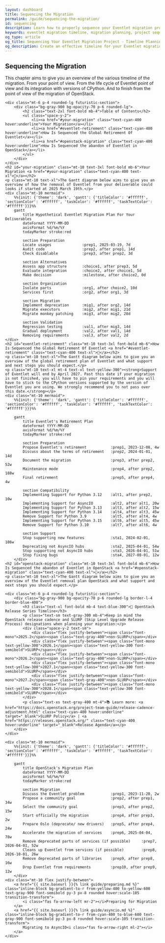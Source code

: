 ```yaml
---
layout: dashboard
title: Sequencing the Migration
permalink: /guide/sequencing-the-migration/
id: sequencing
description: Learn how to properly sequence your Eventlet migration project with timelines and Gantt charts. This guide covers planning your transition, aligning with Eventlet's retirement timeline, and the OpenStack community's migration approach.
keywords: eventlet migration timeline, migration planning, project sequencing, gantt chart, openstack migration, eventlet retirement, phased migration
og_type: article
og_title: Sequencing Your Eventlet Migration Project - Timeline Planning Guide
og_description: Create an effective timeline for your Eventlet migration project with Gantt charts and practical milestone planning based on the OpenStack community's approach.
---
```

<section>
    <h1 class="text-4xl font-bold mb-6">Sequencing the Migration</h1>
    <p class="mt-10 text-xl">This chapter aims to give you an overview of the various timeline of the migration. From your point of view. From the life cycle of Eventlet point of view and its integration with versions of CPython. And to finish from the point of view of the migration of OpenStack.</p>

    <div class="mt-6 p-4 rounded-lg futuristic-section">
        <div class="bg-gray-900 bg-opacity-70 p-6 rounded-lg">
            <h2 class="text-2xl font-bold mb-4">Table of Contents</h2>
            <ul class="space-y-2">
                <li><a href="#your-migration" class="text-cyan-400 hover:underline">Your Migration</a></li>
                <li><a href="#eventlet-retirement" class="text-cyan-400 hover:underline">How Is Sequenced the Global Retirement Of Eventlet</a></li>
                <li><a href="#openstack-migration" class="text-cyan-400 hover:underline">How Is Sequenced the abandon of Eventlet in OpenStack</a></li>
            </ul>
        </div>
    </div>
    <h2 id="your-migration" class="mt-10 text-3xl font-bold mb-6">Your Migration <a href="#your-migration" class="text-cyan-400 text-xl">🔗</a></h2>
    <p class="mt-10 text-xl">The Gantt diagram below aims to give you an overview of how the removal of Eventlet from your deliverable could looks if started at 2025 March 19th.</p>
    <div class="mt-10 mermaid">
        %%{init: {'theme': 'dark', 'gantt': {'titleColor': '#ffffff', 'sectionColor': '#ffffff', 'taskColor': '#ffffff', 'taskTextColor': '#ffffff'}}}%%
        gantt
            title Hypothetical Eventlet Migration Plan For Your Deliverables
            dateFormat YYYY-MM-DD
            axisFormat %d/%m/%Y
            todayMarker stroke:red
            
            section Preparation
            Locate usages              :prep1, 2025-03-19, 7d
            Audit code                 :prep2, after prep1, 14d
            Check disablable           :prep3, after prep2, 3d
            
            section Alternatives
            Assess app structure       :choice1, after prep3, 5d
            Evaluate integration       :choice2, after choice1, 5d
            Make decision              :milestone, after choice2, 0d
            
            section Organization
            Isolate parts              :org1, after choice2, 10d
            Services first             :org2, after org1, 3d
            
            section Migration
            Implement deprecation      :mig1, after org2, 14d
            Migrate executors          :mig2, after mig1, 21d
            Migrate monkey patching    :mig3, after mig2, 28d
            
            section Validation
            Regression testing         :val1, after mig3, 14d
            Gradual deployment         :val2, after val1, 14d
            Removing requirements      :val3, after val2, 2d
    </div>
    <h2 id="eventlet-retirement" class="mt-10 text-3xl font-bold mb-6">How Is Sequenced the Global Retirement Of Eventlet <a href="#eventlet-retirement" class="text-cyan-400 text-xl">🔗</a></h2>
    <p class="mt-10 text-xl">The Gantt diagram below aims to give you an overview of the global retirement plan of Eventlet and what support and next steps you should expect.</p>
    <p class="mt-10 text-xl mt-4 text-xl text-yellow-300"><strong>Support of Eventlet will end by April 2027. Past this date if your migration is not finished, you will have to pin your requirements and you will have to stick to the CPython versions supported by the version of Eventlet you are using. We strongly recommend you to not pass over this date.</strong></p>
    <div class="mt-10 mermaid">
        %%{init: {'theme': 'dark', 'gantt': {'titleColor': '#ffffff', 'sectionColor': '#ffffff', 'taskColor': '#ffffff', 'taskTextColor': '#ffffff'}}}%%

        gantt
            title Eventlet's Retirement Plan
            dateFormat YYYY-MM-DD
            axisFormat %d/%m/%Y
            todayMarker stroke:red
            
            section Preparation
            Propose Eventlet's retirement           :prep1, 2023-12-08, 4w
            Discuss about the terms of retirement   :prep2, 2024-01-01, 14d
            Document the migration                  :prep3, after prep2, 52w
            Maintenance mode                        :prep4, after prep2, 188w
            Final retirement                        :prep5, after prep4, 4w
            
            section Compatibility
            Implementing Support for Python 3.12    :alt1, after prep2, 10w
            Implementing Support for AsyncIO        :alt2, after alt1, 20w
            Implementing Support for Python 3.13    :alt3, after alt2, 15w
            Implementing Support for Python 3.14    :alt4, after alt3, 45w
            Remove Support for Python 3.9           :alt5, after alt4, 4w
            Implementing Support for Python 3.15    :alt6, after alt5, 45w
            Remove Support for Python 3.10          :alt7, after alt6, 4w
            
            section Support
            Stop supporting new features            :sta1, 2024-02-01, 186w
            Deprecating not AsyncIO hubs            :sta2, 2025-04-01, 54w
            Stop supporting not AsyncIO hubs        :sta3, 2026-04-01, 51w
            Stop fixing bugs                        :sta4, 2027-08-01, 12w
        </div>
    <h2 id="openstack-migration" class="mt-10 text-3xl font-bold mb-6">How Is Sequenced the abandon of Eventlet in OpenStack <a href="#openstack-migration" class="text-cyan-400 text-xl">🔗</a></h2>
    <p class="mt-10 text-xl">The Gantt diagram below aims to give you an overview of the Eventlet removal plan OpenStack and what support and next steps you should expect.</p>
    
    <div class="mt-6 p-4 rounded-lg futuristic-section">
        <div class="bg-gray-900 bg-opacity-70 p-6 rounded-lg border-l-4 border-blue-400">
            <h3 class="text-xl font-bold mb-4 text-blue-300">📅 OpenStack Release Series Timeline</h3>
            <p class="text-sm text-gray-300 mb-4">Keep in mind the OpenStack release cadence and SLURP (Skip Level Upgrade Release Process) designations when planning your migration:</p>
            <div class="space-y-2 text-sm">
                <div class="flex justify-between"><span class="font-mono">2025.2</span><span class="text-gray-400">non-SLURP</span></div>
                <div class="flex justify-between"><span class="font-mono text-yellow-300">2026.1</span><span class="text-yellow-300 font-semibold">SLURP</span></div>
                <div class="flex justify-between"><span class="font-mono">2026.2</span><span class="text-gray-400">non-SLURP</span></div>
                <div class="flex justify-between"><span class="font-mono text-yellow-300">2027.1</span><span class="text-yellow-300 font-semibold">SLURP</span></div>
                <div class="flex justify-between"><span class="font-mono">2027.2</span><span class="text-gray-400">non-SLURP</span></div>
                <div class="flex justify-between"><span class="font-mono text-yellow-300">2028.1</span><span class="text-yellow-300 font-semibold">SLURP</span></div>
            </div>
            <p class="text-xs text-gray-400 mt-4">📚 Learn more: <a href="https://docs.openstack.org/project-team-guide/release-cadence-adjustment.html" class="text-cyan-400 hover:underline" target="_blank">SLURP Policy</a> | <a href="https://releases.openstack.org/" class="text-cyan-400 hover:underline" target="_blank">Release Agenda</a></p>
        </div>
    </div>
    
    <div class="mt-10 mermaid">
        %%{init: {'theme': 'dark', 'gantt': {'titleColor': '#ffffff', 'sectionColor': '#ffffff', 'taskColor': '#ffffff', 'taskTextColor': '#ffffff'}}}%%

        gantt
            title OpenStack's Migration Plan
            dateFormat YYYY-MM-DD
            axisFormat %d/%m/%Y
            todayMarker stroke:red
            
            section Migration
            Discuss the Eventlet problem            :prep1, 2023-11-20, 2w
            Propose a community goal                :prep2, after prep1, 34w
            Select the community goal               :prep3, after prep2, 15w
            Start officially the migration          :prep4, after prep3, 2w
            Prepare Oslo (deprecate/ new drivers)   :prep5, after prep4, 24w
            Accelerate the migration of services    :prep6, 2025-04-04, 78w
            Remove deprecated parts of services (if possible)     :prep7, 2026-04-01, 52w
            Cleans up Eventlet from services (if possible)        :prep8, 2026-10-01, 26w
            Remove deprecated parts of libraries    :prep9, after prep8, 16w
            Drop Eventlet from requirements         :prep10, after prep9, 12w
        </div>
    <div class="mt-10 flex justify-between">
        <a href="{{ site.baseurl }}{% link guide/preparing.md %}" class="inline-block bg-gradient-to-r from-yellow-400 to-yellow-600 text-gray-900 font-semibold py-3 px-8 rounded hover:scale-105 transition-transform">
            <i class="fas fa-arrow-left mr-2"></i>Preparing for Migration
        </a>
        <a href="{{ site.baseurl }}{% link guide/asyncio.md %}" class="inline-block bg-gradient-to-r from-cyan-400 to-blue-600 text-gray-900 font-semibold py-3 px-8 rounded hover:scale-105 transition-transform">
            Migrating to AsyncIO<i class="fas fa-arrow-right ml-2"></i>
        </a>
    </div>
</section>